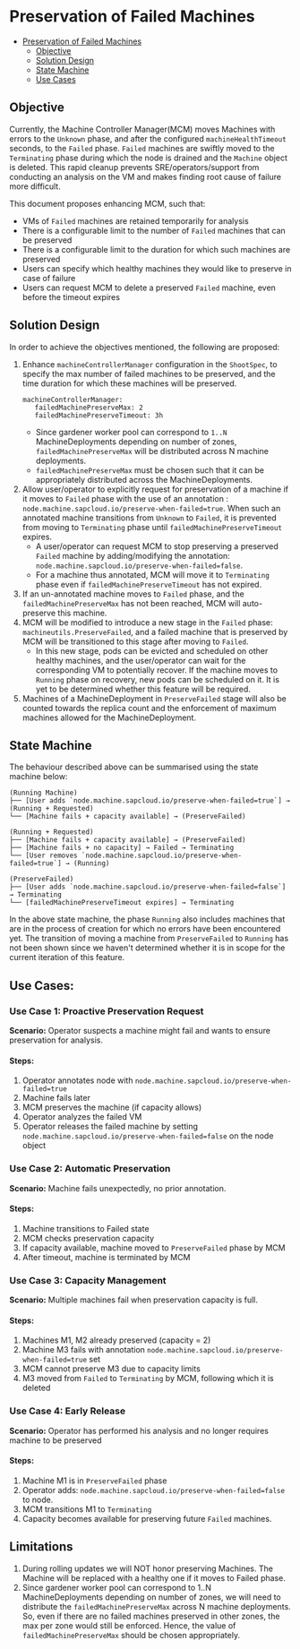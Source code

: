 # Preservation of Failed Machines

<!-- TOC -->

- [Preservation of Failed Machines](#preservation-of-failed-machines)
    - [Objective](#objective)
    - [Solution Design](#solution-design)
    - [State Machine](#state-machine)
    - [Use Cases](#use-cases)
        

<!-- /TOC -->

## Objective

Currently, the Machine Controller Manager(MCM) moves Machines with errors to the `Unknown` phase, and after the configured `machineHealthTimeout` seconds, to the `Failed` phase.
`Failed` machines are swiftly moved to the `Terminating` phase during which the node is drained and the `Machine` object is deleted. This rapid cleanup prevents SRE/operators/support from conducting an analysis on the VM and makes finding root cause of failure more difficult.

This document proposes enhancing MCM, such that:
* VMs of `Failed` machines are retained temporarily for analysis
* There is a configurable limit to the number of `Failed` machines that can be preserved
* There is a configurable limit to the duration for which such machines are preserved
* Users can specify which healthy machines they would like to preserve in case of failure 
* Users can request MCM to delete a preserved `Failed` machine, even before the timeout expires

## Solution Design

In order to achieve the objectives mentioned, the following are proposed:
1. Enhance `machineControllerManager` configuration in the `ShootSpec`, to specify the max number of failed machines to be preserved,
and the time duration for which these machines will be preserved.
    ```
    machineControllerManager:
       failedMachinePreserveMax: 2
       failedMachinePreserveTimeout: 3h
    ```
    * Since gardener worker pool can correspond to `1..N` MachineDeployments depending on number of zones, `failedMachinePreserveMax` will be distributed across N machine deployments.
    * `failedMachinePreserveMax` must be chosen such that it can be appropriately distributed across the MachineDeployments.
2. Allow user/operator to explicitly request for preservation of a machine if it moves to `Failed` phase with the use of an annotation : `node.machine.sapcloud.io/preserve-when-failed=true`.
When such an annotated machine transitions from `Unknown` to `Failed`, it is prevented from moving to `Terminating` phase until  `failedMachinePreserveTimeout` expires. 
   * A user/operator can request MCM to stop preserving a preserved `Failed` machine by adding/modifying the annotation: `node.machine.sapcloud.io/preserve-when-failed=false`. 
   * For a machine thus annotated, MCM will move it to `Terminating` phase even if `failedMachinePreserveTimeout` has not expired.
3. If an un-annotated machine moves to `Failed` phase, and the `failedMachinePreserveMax` has not been reached, MCM will auto-preserve this machine.
4. MCM will be modified to introduce a new stage in the `Failed` phase: `machineutils.PreserveFailed`, and a failed machine that is preserved by MCM will be transitioned to this stage after moving to `Failed`. 
   * In this new stage, pods can be evicted and scheduled on other healthy machines, and the user/operator can wait for the corresponding VM to potentially recover. If the machine moves to `Running` phase on recovery, new pods can be scheduled on it. It is yet to be determined whether this feature will be required.
5. Machines of a MachineDeployment in `PreserveFailed` stage will also be counted towards the replica count and the enforcement of maximum machines allowed for the MachineDeployment.


## State Machine

The behaviour described above can be summarised using the state machine below:

```
(Running Machine)
├── [User adds `node.machine.sapcloud.io/preserve-when-failed=true`] → (Running + Requested)
└── [Machine fails + capacity available] → (PreserveFailed)

(Running + Requested)
├── [Machine fails + capacity available] → (PreserveFailed)
├── [Machine fails + no capacity] → Failed → Terminating 
└── [User removes `node.machine.sapcloud.io/preserve-when-failed=true`] → (Running)

(PreserveFailed)
├── [User adds `node.machine.sapcloud.io/preserve-when-failed=false`] → Terminating
└── [failedMachinePreserveTimeout expires] → Terminating

```
In the above state machine, the phase `Running` also includes machines that are in the process of creation for which no errors have been encountered yet.
The transition of moving a machine from `PreserveFailed` to `Running` has not been shown since we haven't determined whether it is in scope for the current iteration of this feature.

## Use Cases:

### Use Case 1: Proactive Preservation Request
**Scenario:** Operator suspects a machine might fail and wants to ensure preservation for analysis.
#### Steps:
1. Operator annotates node with `node.machine.sapcloud.io/preserve-when-failed=true`
2. Machine fails later
3. MCM preserves the machine (if capacity allows)
4. Operator analyzes the failed VM
5. Operator releases the failed machine by setting `node.machine.sapcloud.io/preserve-when-failed=false` on the node object

### Use Case 2: Automatic Preservation
**Scenario:** Machine fails unexpectedly, no prior annotation.
#### Steps:
1. Machine transitions to Failed state
2. MCM checks preservation capacity
3. If capacity available, machine moved to `PreserveFailed` phase by MCM
4. After timeout, machine is terminated by MCM

### Use Case 3: Capacity Management
**Scenario:** Multiple machines fail when preservation capacity is full.
#### Steps:
1. Machines M1, M2 already preserved (capacity = 2)
2. Machine M3 fails with annotation `node.machine.sapcloud.io/preserve-when-failed=true` set
3. MCM cannot preserve M3 due to capacity limits
4. M3 moved from `Failed` to `Terminating` by MCM, following which it is deleted

### Use Case 4: Early Release
**Scenario:** Operator has performed his analysis and no longer requires machine to be preserved

#### Steps:
1. Machine M1 is in `PreserveFailed` phase
2. Operator adds: `node.machine.sapcloud.io/preserve-when-failed=false` to node.
3. MCM transitions M1 to `Terminating`
4. Capacity becomes available for preserving future `Failed` machines.

## Limitations

1. During rolling updates we will NOT honor preserving Machines. The Machine will be replaced with a healthy one if it moves to Failed phase.
2. Since gardener worker pool can correspond to 1..N MachineDeployments depending on number of zones, we will need to distribute the `failedMachinePreserveMax` across N machine deployments.
So, even if there are no failed machines preserved in other zones, the max per zone would still be enforced. Hence, the value of `failedMachinePreserveMax` should be chosen appropriately. 
